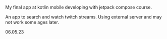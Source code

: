 My final app at kotlin mobile developing with jetpack compose course.

An app to search and watch twitch streams.
Using external server and may not work some ages later.

06.05.23
